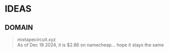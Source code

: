 # IDEAS
## DOMAIN

> mixtapecircuit.xyz  
As of Dec 18 2024, it is $2.86 on namecheap... hope it stays the same


